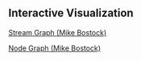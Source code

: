 ##  Interactive Visualization

[Stream Graph (Mike Bostock)](https://bl.ocks.org/mbostock/4060954)<!-- .element: target="_blank" -->

[Node Graph (Mike Bostock)](http://bl.ocks.org/mbostock/afecf1ce04644ad9036ca146d2084895)<!-- .element: target="_blank" -->
